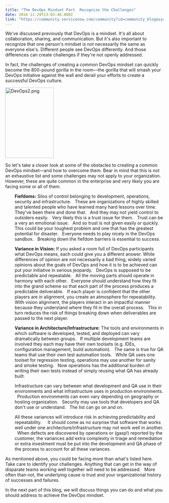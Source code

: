 ```yaml
---
title: "The DevOps Mindset Part  Recognize the Challenges"
date: 2016-11-29T23:03:48.000Z
link: "https://community.servicenow.com/community?id=community_blog&sys_id=53cda2e9dbd0dbc01dcaf3231f9619e1"
---
```

<p>We've discussed previously that DevOps is a mindset. It's all about collaboration, sharing, and communication. But it's also important to recognize that one person's mindset is not necessarily the same as everyone else's. Different people see DevOps differently. And those differences can create challenges if they're not openly addressed.</p><p></p><p>In fact, the challenges of creating a common DevOps mindset can quickly become the 800-pound gorilla in the room—the gorilla that will smash your DevOps initiative against the wall and derail your efforts to create a successful DevOps culture.</p><p></p><p><img   alt="DevOps2.png" class="image-1 jive-image" height="224" src="b2261506dbd4d304b322f4621f9619a9.iix" style="height: 224px; width: 154.386px;" width="154"/></p><p></p><p>So let's take a closer look at some of the obstacles to creating a common DevOps mindset—and how to overcome them. Bear in mind that this is not an exhaustive list and some challenges may not apply to your organization. However, these are quite common in the enterprise and very likely you are facing some or all of them.</p><p></p><p style="padding-left: 30px;"><strong>Fiefdoms:</strong> Silos of control belonging to development, operations, security and infrastructure.   These are organizations of highly skilled and talented people who have learned many hard lessons over time.   They've been there and done that.   And they may not yield control to outsiders easily.   Very likely this is a trust issue for them.   Trust can be a very an emotional issue.   And so trust is not given easily or quickly.   This could be your toughest problem and one that has the greatest potential for disaster.   Everyone needs to play nicely in the DevOps sandbox.   Breaking down the fiefdom barriers is essential to success.</p><p style="padding-left: 30px;"></p><p style="padding-left: 30px;"><strong>Variance in Vision:</strong> If you asked a room full of DevOps participants what DevOps means, each could give you a different answer. While differences of opinion are not necessarily a bad thing, widely varied opinions about the goals of DevOps and how it is to be achieved can put your initiative in serious jeopardy.   DevOps is supposed to be predictable and repeatable.   All the moving parts should operate in harmony with each other.   Everyone should understand how they fit into the grand scheme so that each part of the process produces a predictable deliverable.   If each player is confident that the other players are in alignment, you create an atmosphere for repeatability.   With vision alignment, the players interact in an impactful manner because they understand where they fit in the overall process.   This in turn reduces the risk of things breaking down when deliverables are passed to the next player.</p><p style="padding-left: 30px;"></p><p style="padding-left: 30px;"><strong>Variance in Architecture/Infrastructure:</strong> The tools and environments in which software is developed, tested, and deployed can vary dramatically between groups.   If multiple development teams are involved they each may have their own toolsets (e.g. IDEs, configuration management, build automation).   The same is true for QA teams that use their own test automation tools.   While QA uses one toolset for regression testing, operations may use another for sanity and smoke testing.   Now operations has the additional burden of writing their own tests instead of simply reusing what QA has already built.</p><p style="padding-left: 30px;"></p><p style="padding-left: 30px;">Infrastructure can vary between what development and QA use in their environments and what infrastructure uses in production environments.   Production environments can even vary depending on geography or hosting organization.   Security may use tools that developers and QA don't use or understand.   The list can go on and on.</p><p style="padding-left: 30px;"></p><p style="padding-left: 30px;">All these variances will introduce risk in achieving predictability and repeatability.     It should come as no surprise that software that works well under one architecture/infrastructure may not work well in another.   When defects are discovered by operations or (gasp!) reported by the customer, the variances add extra complexity in triage and remediation or extra investment must be put into the development and QA phase of the process to account for all these variances.</p><p></p><p>As mentioned above, you could be facing more than what's listed here.   Take care to identify your challenges. Anything that can get in the way of disparate teams working well together will need to be addressed.   More often than not, the underlying cause is trust and your organizational history of successes and failures.</p><p></p><p>In the next part of this blog, we will discuss things you can do and what you should address to achieve the DevOps mindset.</p>